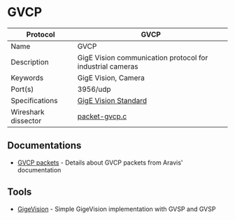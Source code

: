 # GVCP

| Protocol | GVCP |
|---|---|
| Name | GVCP |
| Description | GigE Vision communication protocol for industrial cameras |
| Keywords | GigE Vision, Camera |
| Port(s) | 3956/udp |
| Specifications | [GigE Vision Standard](https://www.automate.org/vision/vision-standards/download-the-gige-vision-standard) |
| Wireshark dissector | [packet-gvcp.c](https://github.com/wireshark/wireshark/blob/master/epan/dissectors/packet-gvcp.c) |

## Documentations
- [GVCP packets](https://aravisproject.github.io/docs/aravis-0.4/aravis-gvcp.html) - Details about GVCP packets from Aravis' documentation
## Tools
- [GigeVision](https://github.com/Touseefelahi/GigeVision) - Simple GigeVision implementation with GVSP and GVSP
